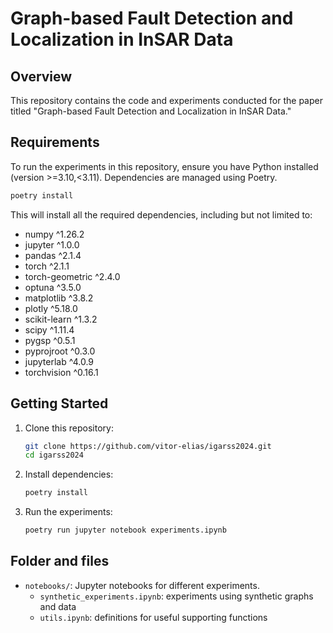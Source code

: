 # Graph-based Fault Detection and Localization in InSAR Data

## Overview

This repository contains the code and experiments conducted for the paper titled "Graph-based Fault Detection and Localization in InSAR Data."

## Requirements

To run the experiments in this repository, ensure you have Python installed (version >=3.10,<3.11). Dependencies are managed using Poetry. 

```bash
poetry install
```

This will install all the required dependencies, including but not limited to:

- numpy ^1.26.2
- jupyter ^1.0.0
- pandas ^2.1.4
- torch ^2.1.1
- torch-geometric ^2.4.0
- optuna ^3.5.0
- matplotlib ^3.8.2
- plotly ^5.18.0
- scikit-learn ^1.3.2
- scipy ^1.11.4
- pygsp ^0.5.1
- pyprojroot ^0.3.0
- jupyterlab ^4.0.9
- torchvision ^0.16.1


## Getting Started

1. Clone this repository:

    ```bash
    git clone https://github.com/vitor-elias/igarss2024.git
    cd igarss2024
    ```

2. Install dependencies:

    ```bash
    poetry install
    ```

3. Run the experiments:

    ```bash
    poetry run jupyter notebook experiments.ipynb
    ```

## Folder and files

- `notebooks/`: Jupyter notebooks for different experiments.
    - `synthetic_experiments.ipynb`: experiments using synthetic graphs and data
    - `utils.ipynb`: definitions for useful supporting functions

